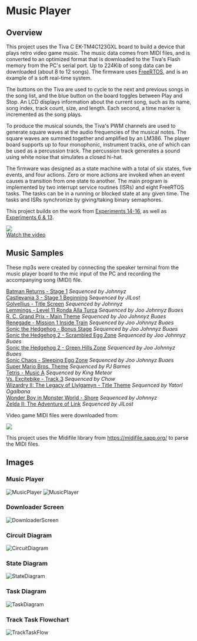 # Music Player

## Overview
This project uses the Tiva C EK-TM4C123GXL board to build a device that plays retro video game music.  The music data comes from MIDI files, and is converted to an optimized format that is downloaded to the Tiva's Flash memory from the PC's serial port.  Up to 224Kib of song data can be downloaded (about 8 to 12 songs).  The firmware uses [FreeRTOS](https://www.freertos.org/), and is an example of a soft real-time system.

The buttons on the Tiva are used to cycle to the next and previous songs in the song list, and the blue button on the board toggles between Play and Stop.  An LCD displays information about the current song, such as its name, song index, track count, size, and length.  Each second, a time marker is incremented as the song plays.  

To produce the musical sounds, the Tiva's PWM channels are used to generate square waves at the audio frequencies of the musical notes.  The square waves are summed together and amplified by an LM386.  The player board supports up to four monophonic, instrument tracks, one of which can be used as a percussion track.  The percussion track generates a sound using white noise that simulates a closed hi-hat.

The firmware was designed as a state machine with a total of six states, five events, and four actions.  Zero or more actions are invoked when an event causes a transition from one state to another.   The main program is implemented by two interrupt service routines (ISRs) and eight FreeRTOS tasks.  The tasks can be in a running or blocked state at any given time.  The tasks and ISRs synchronize by giving/taking binary semaphores.   

This project builds on the work from [Experiments 14-16](https://github.com/jspicer-ltu/Tiva-C-Embedded), as well as [Experiments 6 & 13](https://github.com/jspicer-ltu/Tiva-C-Embedded).

[![](https://i.ytimg.com/vi/1OvchymIkCs/default.jpg)](https://youtu.be/1OvchymIkCs)<br>
[Watch the video](https://youtu.be/1OvchymIkCs)

## Music Samples

These mp3s were created by connecting the speaker terminal from the music player board to the mic input of the PC and recording the accompanying song (MIDI) file.

[Batman Returns - Stage 1](https://raw.githubusercontent.com/jspicer-ltu/Tiva-C-MusicPlayer/master/samples/Batman2-Stage1.mp3)&nbsp;*Sequenced by Johnnyz*<br>
[Castlevania 3 - Stage 1 Beginning](https://raw.githubusercontent.com/jspicer-ltu/Tiva-C-MusicPlayer/master/samples/JILost_-_Famicom_-_Akumajo_Densetsu_-_Beginning.mp3)&nbsp;*Sequenced by JILost*<br>
[Golvellius - Title Screen](https://raw.githubusercontent.com/jspicer-ltu/Tiva-C-MusicPlayer/master/samples/Golvellius-Title.mp3)&nbsp;*Sequenced by Johnnyz*<br>
[Lemmings - Level 11 Ronda Alla Turca](https://raw.githubusercontent.com/jspicer-ltu/Tiva-C-MusicPlayer/master/samples/Lemmings-Level11.mp3)&nbsp;*Sequenced by Joo *Johnnyz* Buaes*<br> 
[R. C. Grand Prix - Main Theme](https://raw.githubusercontent.com/jspicer-ltu/Tiva-C-MusicPlayer/master/samples/RCGrandPrix.mp3)&nbsp;*Sequenced by Joo *Johnnyz* Buaes*<br> 
[Renegade - Mission 1 Inside Train](https://raw.githubusercontent.com/jspicer-ltu/Tiva-C-MusicPlayer/master/samples/Reneg-Inside.mp3)&nbsp;*Sequenced by Joo *Johnnyz* Buaes*<br> 
[Sonic the Hedgehog - Bonus Stage](https://raw.githubusercontent.com/jspicer-ltu/Tiva-C-MusicPlayer/master/samples/Sonic_Bonus.mp3)&nbsp;*Sequenced by Joo *Johnnyz* Buaes*<br> 
[Sonic the Hedgehog 2 - Scrambled Egg Zone](https://raw.githubusercontent.com/jspicer-ltu/Tiva-C-MusicPlayer/master/samples/Sonic2_ScrambledEgg.mp3)&nbsp;*Sequenced by Joo *Johnnyz* Buaes*<br> 
[Sonic the Hedgehog 2 - Green Hills Zone](https://raw.githubusercontent.com/jspicer-ltu/Tiva-C-MusicPlayer/master/samples/Sonic2_GreenHills.mp3)&nbsp;*Sequenced by Joo *Johnnyz* Buaes*<br> 
[Sonic Chaos - Sleeping Egg Zone](https://raw.githubusercontent.com/jspicer-ltu/Tiva-C-MusicPlayer/master/samples/SonicChaos-SleepingEgg.mp3)&nbsp;*Sequenced by Joo *Johnnyz* Buaes*<br>
[Super Mario Bros. Theme](https://raw.githubusercontent.com/jspicer-ltu/Tiva-C-MusicPlayer/master/samples/Smbtheme.mp3)&nbsp;*Sequenced by PJ Barnes*<br>
[Tetris - Music A](https://raw.githubusercontent.com/jspicer-ltu/Tiva-C-MusicPlayer/master/samples/Tet_Music_A_NES-KM-GS.mp3)&nbsp;*Sequenced by King Meteor*<br>
[Vs. Excitebike - Track 3](https://raw.githubusercontent.com/jspicer-ltu/Tiva-C-MusicPlayer/master/samples/VsExcitebike3.mp3)&nbsp;*Sequenced by Chow*<br>
[Wizardry II: The Legacy of Llylgamyn - Title Theme](https://raw.githubusercontent.com/jspicer-ltu/Tiva-C-MusicPlayer/master/samples/Wizardry_II_Opening_Theme.mp3)&nbsp;*Sequenced by Yatorl Ogalbana*<br>
[Wonder Boy in Monster World - Shore](https://raw.githubusercontent.com/jspicer-ltu/Tiva-C-MusicPlayer/master/samples/WB5-Shore.mp3)&nbsp;*Sequenced by Johnnyz*<br>
[Zelda II: The Adventure of Link](https://raw.githubusercontent.com/jspicer-ltu/Tiva-C-MusicPlayer/master/samples/Zelda2ov.mp3)&nbsp;*Sequenced by JILost*<br>


Video game MIDI files were downloaded from:<p>
[![](http://www.vgmusic.com/images/banners/lillogo.jpg)](http://www.vgmusic.com)<br>

This project uses the Midifile library from https://midifile.sapp.org/ to parse the MIDI files.

## Images

### Music Player
![MusicPlayer](picture1.png)
![MusicPlayer](picture2.png)

### Downloader Screen
![DownloaderScreen](DownloaderScreen.png)

### Circuit Diagram
![CircuitDiagram](MusicPlayer-circuit.png)

### State Diagram
![StateDiagram](StateDiagram.png)

### Task Diagram
![TaskDiagram](TaskDiagram.png)

### Track Task Flowchart
![TrackTaskFlow](TrackTaskFlow.png)
